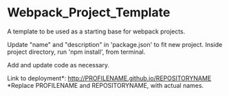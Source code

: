# Webpack_Project_Template
A template to be used as a starting base for webpack projects.


Update "name" and "description" in 'package.json' to fit new project.
Inside project directory, run 'npm install', from terminal.

Add and update code as necessary.


Link to deployment*: http://PROFILENAME.github.io/REPOSITORYNAME
*Replace PROFILENAME and REPOSITORYNAME, with actual names.
